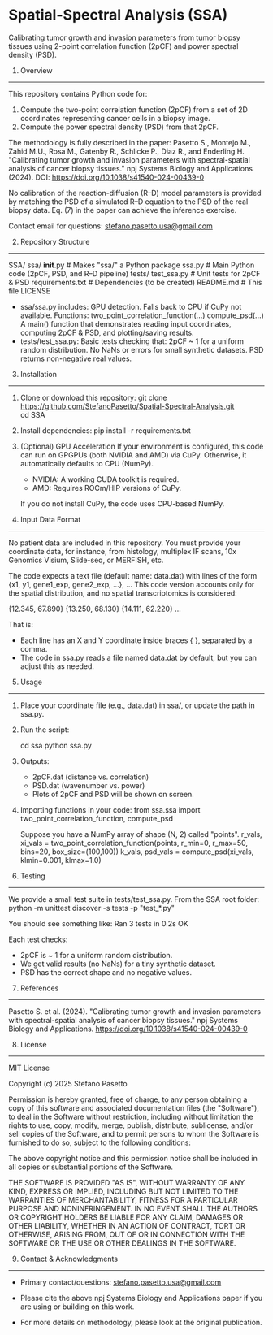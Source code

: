 Spatial-Spectral Analysis (SSA)
================================

Calibrating tumor growth and invasion parameters from tumor biopsy tissues using 2-point correlation function (2pCF) and power spectral density (PSD).


1. Overview
-----------
This repository contains Python code for:
  1) Compute the two-point correlation function (2pCF) from a set of 2D coordinates representing cancer cells in a biopsy image.
  2) Compute the power spectral density (PSD) from that 2pCF.

The methodology is fully described in the paper:
Pasetto S., Montejo M., Zahid M.U., Rosa M., Gatenby R., Schlicke P., Diaz R., and Enderling H.
"Calibrating tumor growth and invasion parameters with spectral-spatial analysis of cancer biopsy tissues."
npj Systems Biology and Applications (2024).
DOI: https://doi.org/10.1038/s41540-024-00439-0

No calibration of the reaction-diffusion (R–D) model parameters is provided by matching the PSD of a simulated R–D equation to the PSD of the real biopsy data. Eq. (7) in the paper can achieve the inference exercise.

Contact email for questions: stefano.pasetto.usa@gmail.com


2. Repository Structure
-----------------------
SSA/
  ssa/
    __init__.py             # Makes "ssa/" a Python package
    ssa.py                  # Main Python code (2pCF, PSD, and R–D pipeline)
  tests/
    test_ssa.py             # Unit tests for 2pCF & PSD
  requirements.txt          # Dependencies (to be created)
  README.md                 # This file
  LICENSE

- ssa/ssa.py includes:
    GPU detection. Falls back to CPU if CuPy not available.
    Functions:
      two_point_correlation_function(...)
      compute_psd(...)
    A main() function that demonstrates reading input coordinates, computing 2pCF & PSD, and plotting/saving results.
- tests/test_ssa.py: Basic tests checking that:
    2pCF ~ 1 for a uniform random distribution.
    No NaNs or errors for small synthetic datasets.
    PSD returns non-negative real values.


3. Installation
---------------
1) Clone or download this repository:
   git clone https://github.com/StefanoPasetto/Spatial-Spectral-Analysis.git   
   cd SSA

3) Install dependencies:
   pip install -r requirements.txt

4) (Optional) GPU Acceleration
   If your environment is configured, this code can run on GPGPUs (both NVIDIA and AMD) via CuPy. Otherwise, it automatically defaults to CPU (NumPy).

   - NVIDIA: A working CUDA toolkit is required.
   - AMD: Requires ROCm/HIP versions of CuPy.

   If you do not install CuPy, the code uses CPU-based NumPy.


4. Input Data Format
--------------------
No patient data are included in this repository. You must provide your coordinate data, for instance, from histology, multiplex IF scans, 10x Genomics Visium, Slide-seq, or MERFISH, etc.

The code expects a text file (default name: data.dat) with lines of the form {x1, y1, gene1_exp, gene2_exp, ...}, ...
This code version accounts only for the spatial distribution, and no spatial transcriptomics is considered:

{12.345, 67.890}
{13.250, 68.130}
{14.111, 62.220}
...

That is:
  - Each line has an X and Y coordinate inside braces { }, separated by a comma.
  - The code in ssa.py reads a file named data.dat by default, but you can adjust this as needed.


5. Usage
--------
1) Place your coordinate file (e.g., data.dat) in ssa/, or update the path in ssa.py.
2) Run the script:

   cd ssa
   python ssa.py

3) Outputs:
   - 2pCF.dat (distance vs. correlation)
   - PSD.dat (wavenumber vs. power)
   - Plots of 2pCF and PSD will be shown on screen.

4) Importing functions in your code:
   from ssa.ssa import two_point_correlation_function, compute_psd

   Suppose you have a NumPy array of shape (N, 2) called "points".
   r_vals, xi_vals = two_point_correlation_function(points, r_min=0, r_max=50, bins=20, box_size=(100,100))
   k_vals, psd_vals = compute_psd(xi_vals, klmin=0.001, klmax=1.0)


6. Testing
----------
We provide a small test suite in tests/test_ssa.py. From the SSA root folder:
   python -m unittest discover -s tests -p "test_*.py"

You should see something like:
  Ran 3 tests in 0.2s
  OK

Each test checks:
  - 2pCF is ~ 1 for a uniform random distribution.
  - We get valid results (no NaNs) for a tiny synthetic dataset.
  - PSD has the correct shape and no negative values.


7. References
-------------
Pasetto S. et al. (2024). "Calibrating tumor growth and invasion parameters with spectral-spatial analysis of cancer biopsy tissues." npj Systems Biology and Applications. https://doi.org/10.1038/s41540-024-00439-0


8. License
----------
MIT License

Copyright (c) 2025 Stefano Pasetto

Permission is hereby granted, free of charge, to any person obtaining a copy
of this software and associated documentation files (the "Software"), to deal
in the Software without restriction, including without limitation the rights
to use, copy, modify, merge, publish, distribute, sublicense, and/or sell
copies of the Software, and to permit persons to whom the Software is
furnished to do so, subject to the following conditions:

The above copyright notice and this permission notice shall be included in all
copies or substantial portions of the Software.

THE SOFTWARE IS PROVIDED "AS IS", WITHOUT WARRANTY OF ANY KIND, EXPRESS OR
IMPLIED, INCLUDING BUT NOT LIMITED TO THE WARRANTIES OF MERCHANTABILITY,
FITNESS FOR A PARTICULAR PURPOSE AND NONINFRINGEMENT. IN NO EVENT SHALL THE
AUTHORS OR COPYRIGHT HOLDERS BE LIABLE FOR ANY CLAIM, DAMAGES OR OTHER
LIABILITY, WHETHER IN AN ACTION OF CONTRACT, TORT OR OTHERWISE, ARISING FROM,
OUT OF OR IN CONNECTION WITH THE SOFTWARE OR THE USE OR OTHER DEALINGS IN THE
SOFTWARE.


9. Contact & Acknowledgments
----------------------------
- Primary contact/questions:
  stefano.pasetto.usa@gmail.com

- Please cite the above npj Systems Biology and Applications paper if you are using or building on this work.

- For more details on methodology, please look at the original publication.

